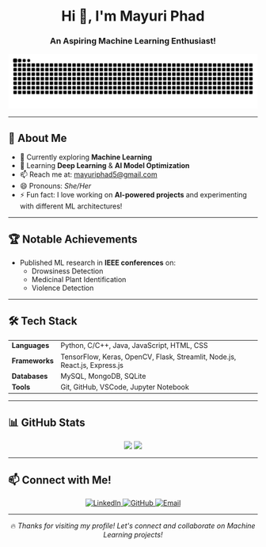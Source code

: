 <h1 align="center">Hi 👋, I'm Mayuri Phad</h1>
<h3 align="center">An Aspiring Machine Learning Enthusiast!</h3>

<img src="https://raw.githubusercontent.com/mayuriphad/mayuriphad/output/snake.svg" alt="Snake animation, Under maintenance :(" />

---

## 🚀 About Me

- 🔭 Currently exploring **Machine Learning**
- 🌱 Learning **Deep Learning** & **AI Model Optimization**
- 📫 Reach me at: [mayuriphad5@gmail.com](mailto:mayuriphad5@gmail.com)
- 😄 Pronouns: *She/Her*
- ⚡ Fun fact: I love working on **AI-powered projects** and experimenting with different ML architectures!

---

## 🏆 Notable Achievements

- Published ML research in **IEEE conferences** on:
  - Drowsiness Detection
  - Medicinal Plant Identification
  - Violence Detection

---

## 🛠 Tech Stack

<table align="center">
  <tr>
    <td><b>Languages</b></td>
    <td>Python, C/C++, Java, JavaScript, HTML, CSS</td>
  </tr>
  <tr>
    <td><b>Frameworks</b></td>
    <td>TensorFlow, Keras, OpenCV, Flask, Streamlit, Node.js, React.js, Express.js</td>
  </tr>
  <tr>
    <td><b>Databases</b></td>
    <td>MySQL, MongoDB, SQLite</td>
  </tr>
  <tr>
    <td><b>Tools</b></td>
    <td>Git, GitHub, VSCode, Jupyter Notebook</td>
  </tr>
</table>

---

## 📊 GitHub Stats

<p align="center">
  <img width="48%" src="https://github-readme-stats.vercel.app/api?username=mayuriphad&show_icons=true&theme=radical" />
  <img width="48%" src="https://github-readme-streak-stats.herokuapp.com/?user=mayuriphad&theme=radical" />
</p>

---

## 📫 Connect with Me!

<p align="center">
  <a href="https://www.linkedin.com/in/mayuriphad/">
    <img src="https://img.shields.io/badge/LinkedIn-MayuriPhad-blue?style=flat&logo=linkedin" alt="LinkedIn" />
  </a>
  <a href="https://github.com/mayuriphad">
    <img src="https://img.shields.io/badge/GitHub-MayuriPhad-black?style=flat&logo=github" alt="GitHub" />
  </a>
  <a href="mailto:mayuriphad5@gmail.com">
    <img src="https://img.shields.io/badge/Email-mayuriphad5@gmail.com-red?style=flat&logo=gmail" alt="Email" />
  </a>
</p>

---

<p align="center">
  🔥 <i>Thanks for visiting my profile! Let's connect and collaborate on Machine Learning projects!</i>
</p>
